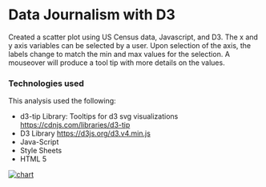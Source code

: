 
# Data Journalism with D3
Created a scatter plot using US Census data, Javascript, and D3.   The x and y axis variables can be selected by a user.   Upon selection of the axis, the labels change to match the min and max values for the selection.    A mouseover will produce a tool tip with more details on the values.    


### Technologies used
This analysis used the following:

* d3-tip Library: Tooltips for d3 svg visualizations
   https://cdnjs.com/libraries/d3-tip
* D3 Library
   https://d3js.org/d3.v4.min.js
* Java-Script
* Style Sheets
* HTML 5

<a href="https://anupamlalwani.github.io/DataJournalism_with_D3/" 
target="_blank">![chart](Datajournalism.png)</a>







